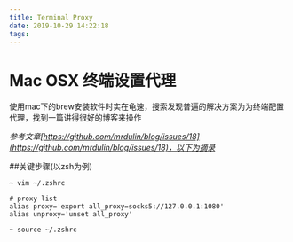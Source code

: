 ```yaml
---
title: Terminal Proxy
date: 2019-10-29 14:22:18
tags:
---
```


# Mac OSX 终端设置代理
使用mac下的brew安装软件时实在龟速，搜索发现普遍的解决方案为为终端配置代理，找到一篇讲得很好的博客来操作

*参考文章[https://github.com/mrdulin/blog/issues/18](https://github.com/mrdulin/blog/issues/18)，以下为摘录*

##关键步骤(以zsh为例)

```
~ vim ~/.zshrc

# proxy list
alias proxy='export all_proxy=socks5://127.0.0.1:1080'
alias unproxy='unset all_proxy'

~ source ~/.zshrc
```

